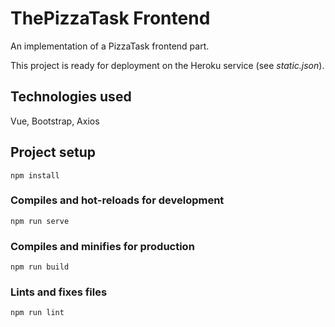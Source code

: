 # ThePizzaTask Frontend

An implementation of a PizzaTask frontend part.

This project is ready for deployment on the Heroku service (see _static.json_).

## Technologies used

Vue, Bootstrap, Axios

## Project setup
```
npm install
```

### Compiles and hot-reloads for development
```
npm run serve
```

### Compiles and minifies for production
```
npm run build
```

### Lints and fixes files
```
npm run lint
```


